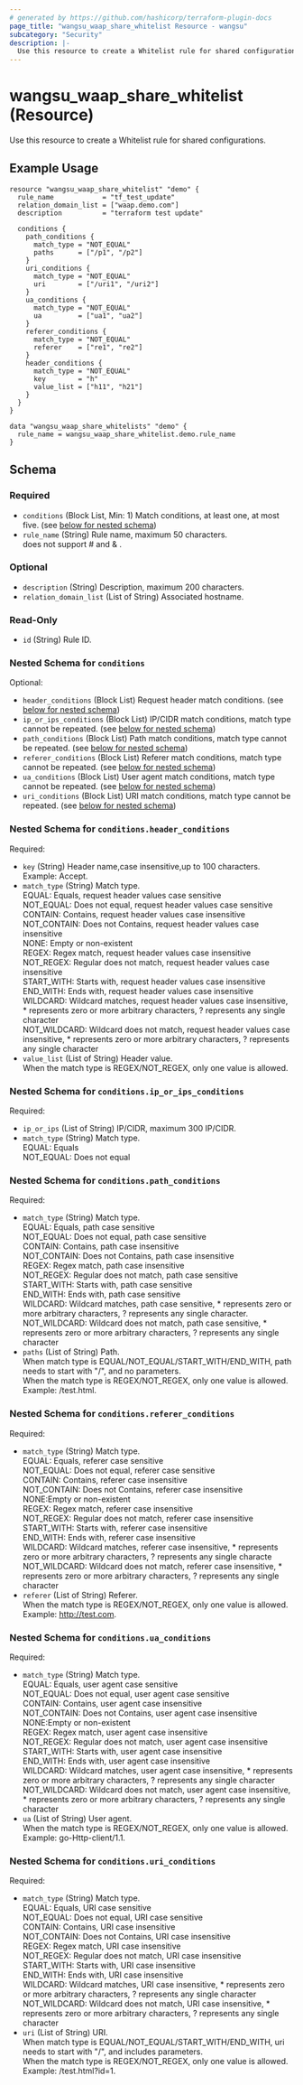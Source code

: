 ```yaml
---
# generated by https://github.com/hashicorp/terraform-plugin-docs
page_title: "wangsu_waap_share_whitelist Resource - wangsu"
subcategory: "Security"
description: |-
  Use this resource to create a Whitelist rule for shared configurations.
---
```


# wangsu_waap_share_whitelist (Resource)

Use this resource to create a Whitelist rule for shared configurations.

## Example Usage

```hcl
resource "wangsu_waap_share_whitelist" "demo" {
  rule_name            = "tf_test_update"
  relation_domain_list = ["waap.demo.com"]
  description          = "terraform test update"

  conditions {
    path_conditions {
      match_type = "NOT_EQUAL"
      paths      = ["/p1", "/p2"]
    }
    uri_conditions {
      match_type = "NOT_EQUAL"
      uri        = ["/uri1", "/uri2"]
    }
    ua_conditions {
      match_type = "NOT_EQUAL"
      ua         = ["ua1", "ua2"]
    }
    referer_conditions {
      match_type = "NOT_EQUAL"
      referer    = ["re1", "re2"]
    }
    header_conditions {
      match_type = "NOT_EQUAL"
      key        = "h"
      value_list = ["h11", "h21"]
    }
  }
}

data "wangsu_waap_share_whitelists" "demo" {
  rule_name = wangsu_waap_share_whitelist.demo.rule_name
}
```

<!-- schema generated by tfplugindocs -->
## Schema

### Required

- `conditions` (Block List, Min: 1) Match conditions, at least one, at most five. (see [below for nested schema](#nestedblock--conditions))
- `rule_name` (String) Rule name, maximum 50 characters.<br/> does not support # and & .

### Optional

- `description` (String) Description, maximum 200 characters.
- `relation_domain_list` (List of String) Associated hostname.

### Read-Only

- `id` (String) Rule ID.

<a id="nestedblock--conditions"></a>
### Nested Schema for `conditions`

Optional:

- `header_conditions` (Block List) Request header match conditions. (see [below for nested schema](#nestedblock--conditions--header_conditions))
- `ip_or_ips_conditions` (Block List) IP/CIDR match conditions, match type cannot be repeated. (see [below for nested schema](#nestedblock--conditions--ip_or_ips_conditions))
- `path_conditions` (Block List) Path match conditions, match type cannot be repeated. (see [below for nested schema](#nestedblock--conditions--path_conditions))
- `referer_conditions` (Block List) Referer match conditions, match type cannot be repeated. (see [below for nested schema](#nestedblock--conditions--referer_conditions))
- `ua_conditions` (Block List) User agent match conditions, match type cannot be repeated. (see [below for nested schema](#nestedblock--conditions--ua_conditions))
- `uri_conditions` (Block List) URI match conditions, match type cannot be repeated. (see [below for nested schema](#nestedblock--conditions--uri_conditions))

<a id="nestedblock--conditions--header_conditions"></a>
### Nested Schema for `conditions.header_conditions`

Required:

- `key` (String) Header name,case insensitive,up to 100 characters.<br/>Example: Accept.
- `match_type` (String) Match type.<br/>EQUAL: Equals, request header values case sensitive<br/>NOT_EQUAL: Does not equal, request header values case sensitive<br/>CONTAIN: Contains, request header values case insensitive<br/>NOT_CONTAIN: Does not Contains, request header values case insensitive<br/>NONE: Empty or non-existent<br/>REGEX: Regex match, request header values case insensitive<br/>NOT_REGEX: Regular does not match, request header values case insensitive<br/>START_WITH: Starts with, request header values case insensitive<br/>END_WITH: Ends with, request header values case insensitive<br/>WILDCARD: Wildcard matches, request header values case insensitive, * represents zero or more arbitrary characters, ? represents any single character<br/>NOT_WILDCARD: Wildcard does not match, request header values case insensitive, * represents zero or more arbitrary characters, ? represents any single character
- `value_list` (List of String) Header value.<br/>When the match type is REGEX/NOT_REGEX, only one value is allowed.


<a id="nestedblock--conditions--ip_or_ips_conditions"></a>
### Nested Schema for `conditions.ip_or_ips_conditions`

Required:

- `ip_or_ips` (List of String) IP/CIDR, maximum 300 IP/CIDR.
- `match_type` (String) Match type.<br/>EQUAL: Equals<br/>NOT_EQUAL: Does not equal


<a id="nestedblock--conditions--path_conditions"></a>
### Nested Schema for `conditions.path_conditions`

Required:

- `match_type` (String) Match type.<br/>EQUAL: Equals, path case sensitive<br/>NOT_EQUAL: Does not equal, path case sensitive<br/>CONTAIN: Contains, path case insensitive<br/>NOT_CONTAIN: Does not Contains, path case insensitive<br/>REGEX: Regex match, path case insensitive<br/>NOT_REGEX: Regular does not match, path case sensitive<br/>START_WITH: Starts with, path case sensitive<br/>END_WITH: Ends with, path case sensitive<br/>WILDCARD: Wildcard matches, path case sensitive, * represents zero or more arbitrary characters, ? represents any single character.<br/>NOT_WILDCARD: Wildcard does not match, path case sensitive, * represents zero or more arbitrary characters, ? represents any single character
- `paths` (List of String) Path.<br/>When match type is EQUAL/NOT_EQUAL/START_WITH/END_WITH, path needs to start with "/", and no parameters.<br/>When the match type is REGEX/NOT_REGEX, only one value is allowed. <br/>Example: /test.html.


<a id="nestedblock--conditions--referer_conditions"></a>
### Nested Schema for `conditions.referer_conditions`

Required:

- `match_type` (String) Match type.<br/>EQUAL: Equals, referer case sensitive<br/>NOT_EQUAL: Does not equal, referer case sensitive<br/>CONTAIN: Contains, referer case insensitive<br/>NOT_CONTAIN: Does not Contains, referer case insensitive<br/>NONE:Empty or non-existent<br/>REGEX: Regex match, referer case insensitive<br/>NOT_REGEX: Regular does not match, referer case insensitive<br/>START_WITH: Starts with, referer case insensitive<br/>END_WITH: Ends with, referer case insensitive<br/>WILDCARD: Wildcard matches, referer case insensitive, * represents zero or more arbitrary characters, ? represents any single characte<br/>NOT_WILDCARD: Wildcard does not match, referer case insensitive, * represents zero or more arbitrary characters, ? represents any single character
- `referer` (List of String) Referer.<br/>When the match type is REGEX/NOT_REGEX, only one value is allowed. <br/>Example: http://test.com.


<a id="nestedblock--conditions--ua_conditions"></a>
### Nested Schema for `conditions.ua_conditions`

Required:

- `match_type` (String) Match type.<br/>EQUAL: Equals, user agent case sensitive<br/>NOT_EQUAL: Does not equal, user agent case sensitive<br/>CONTAIN: Contains, user agent case insensitive<br/>NOT_CONTAIN: Does not Contains, user agent case insensitive<br/>NONE:Empty or non-existent<br/>REGEX: Regex match, user agent case insensitive<br/>NOT_REGEX: Regular does not match, user agent case insensitive<br/>START_WITH: Starts with, user agent case insensitive<br/>END_WITH: Ends with, user agent case insensitive<br/>WILDCARD: Wildcard matches, user agent case insensitive, * represents zero or more arbitrary characters, ? represents any single character<br/>NOT_WILDCARD: Wildcard does not match, user agent case insensitive, * represents zero or more arbitrary characters, ? represents any single character
- `ua` (List of String) User agent.<br/>When the match type is REGEX/NOT_REGEX, only one value is allowed. <br/>Example: go-Http-client/1.1.


<a id="nestedblock--conditions--uri_conditions"></a>
### Nested Schema for `conditions.uri_conditions`

Required:

- `match_type` (String) Match type.<br/>EQUAL: Equals, URI case sensitive<br/>NOT_EQUAL: Does not equal, URI case sensitive<br/>CONTAIN: Contains, URI case insensitive<br/>NOT_CONTAIN: Does not Contains, URI case insensitive<br/>REGEX: Regex match, URI case insensitive<br/>NOT_REGEX: Regular does not match, URI case insensitive<br/>START_WITH: Starts with, URI case insensitive<br/>END_WITH: Ends with, URI case insensitive<br/>WILDCARD: Wildcard matches, URI case insensitive, * represents zero or more arbitrary characters, ? represents any single character<br/>NOT_WILDCARD: Wildcard does not match, URI case insensitive, * represents zero or more arbitrary characters, ? represents any single character
- `uri` (List of String) URI.<br/>When match type is EQUAL/NOT_EQUAL/START_WITH/END_WITH, uri needs to start with "/", and includes parameters.<br/>When the match type is REGEX/NOT_REGEX, only one value is allowed. <br/>Example: /test.html?id=1.
